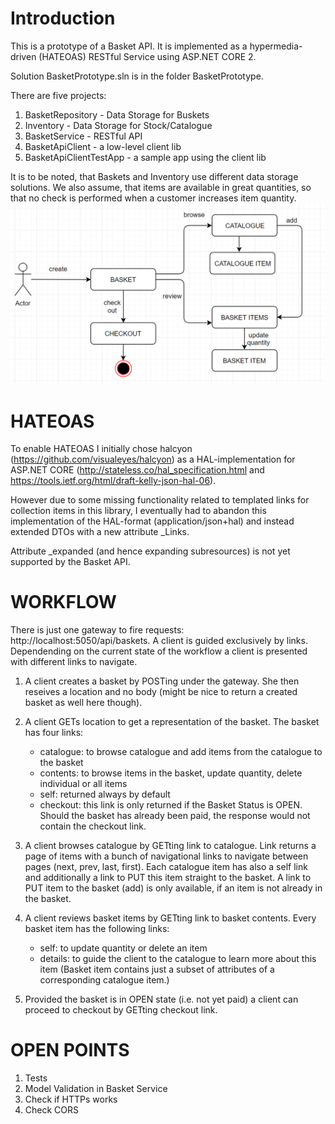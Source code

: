 
# Introduction

This is a prototype of a Basket API. 
It is implemented as a hypermedia-driven (HATEOAS) RESTful Service using ASP.NET CORE 2.

Solution BasketPrototype.sln is in the folder BasketPrototype.

There are five projects:

1. BasketRepository - Data Storage for Buskets
2. Inventory - Data Storage for Stock/Catalogue
3. BasketService - RESTful API
4. BasketApiClient - a low-level client lib
5. BasketApiClientTestApp - a sample app using the client lib

It is to be noted, that Baskets and Inventory use different data storage solutions.
We also assume, that items are available in great quantities, so that no check is performed when 
a customer increases item quantity. 
![](https://github.com/wlad-aleksandrov/Playground/blob/master/BasketPrototype/DiagramREST.PNG)

# HATEOAS

To enable HATEOAS I initially chose halcyon (https://github.com/visualeyes/halcyon) as a HAL-implementation for ASP.NET CORE
(http://stateless.co/hal_specification.html and https://tools.ietf.org/html/draft-kelly-json-hal-06).

However due to some missing functionality related to templated links for collection items in this library, 
I eventually had to abandon this implementation of the HAL-format (application/json+hal) and instead extended DTOs with a new attribute _Links.

Attribute _expanded (and hence expanding subresources) is not yet supported by the Basket API.


# WORKFLOW

There is just one gateway to fire requests: http://localhost:5050/api/baskets.
A client is guided exclusively by links. 
Dependending on the current state of the workflow a client is presented with different links to navigate.

1. A client creates a basket by POSTing under the gateway. 
   She then reseives a location and no body (might be nice to return a created basket as well here though).

2. A client GETs location to get a representation of the basket.
The basket has four links:
    * catalogue: to browse catalogue and add items from the catalogue to the basket
    * contents: to browse items in the basket, update quantity, delete individual or all items
    * self: returned always by default
    * checkout: this link is only returned if the Basket Status is OPEN.     
    Should the basket has already been paid, the response would not contain the checkout link.

3. A client browses catalogue by GETting link to catalogue.
Link returns a page of items with a bunch of navigational links to navigate between pages
(next, prev, last, first).
Each catalogue item has also a self link and additionally a link to PUT this item straight to the basket.
A link to PUT item to the basket (add) is only available, if an item is not already in the basket.

4. A client reviews basket items by GETting link to basket contents.
Every basket item has the following links:
    * self: to update quantity or delete an item
    * details: to guide the client to the catalogue to learn more about this item
    (Basket item contains just a subset of attributes of a corresponding catalogue item.)

5. Provided the basket is in OPEN state (i.e. not yet paid) a client can proceed to checkout by GETting checkout link.

# OPEN POINTS
1. Tests
2. Model Validation in Basket Service
3. Check if HTTPs works
4. Check CORS
